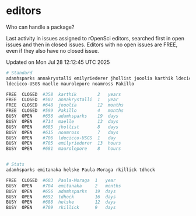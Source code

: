 # editors

Who can handle a package?

Last activity in issues assigned to rOpenSci editors, searched first in open
issues and then in closed issues. Editors with no open issues are FREE, even if
they also have no closed issue.


Updated on Mon Jul 28 12:12:45 UTC 2025

```bash
# Standard
adamhsparks annakrystalli emilyriederer jhollist jooolia karthik ldecicco
ldecicco-USGS maelle maurolepore noamross Pakillo

FREE  CLOSED  #358  karthik        2   years
FREE  CLOSED  #502  annakrystalli  1   year
FREE  CLOSED  #648  jooolia        12  months
FREE  CLOSED  #599  Pakillo        4   months
BUSY  OPEN    #656  adamhsparks    19  days
BUSY  OPEN    #714  maelle         13  days
BUSY  OPEN    #685  jhollist       8   days
BUSY  OPEN    #615  noamross       7   days
BUSY  OPEN    #706  ldecicco-USGS  1   day
BUSY  OPEN    #705  emilyriederer  13  hours
BUSY  OPEN    #681  maurolepore    8   hours


# Stats
adamhsparks emitanaka helske Paula-Moraga rkillick tdhock

FREE  CLOSED  #603  Paula-Moraga  1   year
BUSY  OPEN    #704  emitanaka     2   months
BUSY  OPEN    #656  adamhsparks   19  days
BUSY  OPEN    #692  tdhock        16  days
BUSY  OPEN    #688  helske        12  days
BUSY  OPEN    #709  rkillick      9   days
```
